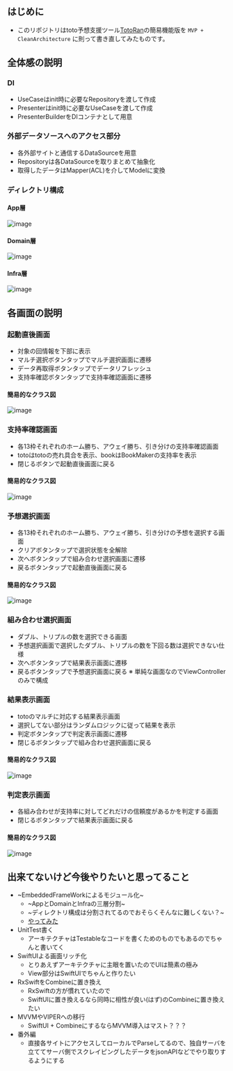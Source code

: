 ## はじめに
- このリポジトリはtoto予想支援ツール[TotoRan](http://iphone.ascii.jp/2015/10/07/843459358653/)の簡易機能版を `MVP + CleanArchitecture` に則って書き直してみたものです。

## 全体感の説明
### DI
- UseCaseはinit時に必要なRepositoryを渡して作成
- Presenterはinit時に必要なUseCaseを渡して作成
- PresenterBuilderをDIコンテナとして用意

### 外部データソースへのアクセス部分
- 各外部サイトと通信するDataSourceを用意
- Repositoryは各DataSourceを取りまとめて抽象化
- 取得したデータはMapper(ACL)を介してModelに変換

### ディレクトリ構成
#### App層
![image](https://user-images.githubusercontent.com/11004583/121118100-3d870900-c854-11eb-9640-1fbb75c89749.png)

#### Domain層
![image](https://user-images.githubusercontent.com/11004583/121118173-5d1e3180-c854-11eb-8818-32f0e1a5b4f0.png)

#### Infra層
![image](https://user-images.githubusercontent.com/11004583/121118186-63aca900-c854-11eb-8bad-fd1175ba224c.png)

## 各画面の説明
### 起動直後画面
- 対象の回情報を下部に表示
- マルチ選択ボタンタップでマルチ選択画面に遷移
- データ再取得ボタンタップでデータリフレッシュ
- 支持率確認ボタンタップで支持率確認画面に遷移
#### 簡易的なクラス図
![image](https://user-images.githubusercontent.com/11004583/121109824-3c9baa80-c847-11eb-8749-f186b7428e45.png)

### 支持率確認画面
- 各13枠それぞれのホーム勝ち、アウェイ勝ち、引き分けの支持率確認画面
- totoはtotoの売れ具合を表示、bookはBookMakerの支持率を表示
- 閉じるボタンで起動直後画面に戻る
#### 簡易的なクラス図
![image](https://user-images.githubusercontent.com/11004583/121110105-b03db780-c847-11eb-88de-7ed97e157c9e.png)

### 予想選択画面
- 各13枠それぞれのホーム勝ち、アウェイ勝ち、引き分けの予想を選択する画面
- クリアボタンタップで選択状態を全解除
- 次へボタンタップで組み合わせ選択画面に遷移
- 戻るボタンタップで起動直後画面に戻る
#### 簡易的なクラス図
![image](https://user-images.githubusercontent.com/11004583/121110495-5a1d4400-c848-11eb-81a0-3ddc5d70b230.png)

### 組み合わせ選択画面
- ダブル、トリプルの数を選択できる画面
- 予想選択画面で選択したダブル、トリプルの数を下回る数は選択できない仕様
- 次へボタンタップで結果表示画面に遷移
- 戻るボタンタップで予想選択画面に戻る
※ 単純な画面なのでViewControllerのみで構成

### 結果表示画面
- totoのマルチに対応する結果表示画面
- 選択してない部分はランダムロジックに従って結果を表示
- 判定ボタンタップで判定表示画面に遷移
- 閉じるボタンタップで組み合わせ選択画面に戻る
#### 簡易的なクラス図
![image](https://user-images.githubusercontent.com/11004583/120975560-55a34d80-c7ac-11eb-972c-025cedce39f7.png)

### 判定表示画面
- 各組み合わせが支持率に対してどれだけの信頼度があるかを判定する画面
- 閉じるボタンタップで結果表示画面に戻る
#### 簡易的なクラス図
![image](https://user-images.githubusercontent.com/11004583/121110780-d0ba4180-c848-11eb-896b-ddd2df38b0a4.png)

## 出来てないけど今後やりたいと思ってること
- ~EmbeddedFrameWorkによるモジュール化~
    - ~AppとDomainとInfraの三層分割~
    - ~ディレクトリ構成は分割されてるのでおそらくそんなに難しくない？~
    - [やってみた](https://github.com/hyosang813/TotoRan_Architecture/pull/4)
- UnitTest書く
    - アーキテクチャはTestableなコードを書くためのものでもあるのでちゃんと書いてく
- SwiftUIよる画面リッチ化
    - とりあえずアーキテクチャに主眼を置いたのでUIは簡素の極み
    - View部分はSwiftUIでちゃんと作りたい
- RxSwiftをCombineに置き換え
    - RxSwiftの方が慣れていたので
    - SwiftUIに置き換えるなら同時に相性が良い(はず)のCombineに置き換えたい
- MVVMやVIPERへの移行
    - SwiftUI + CombineにするならMVVM導入はマスト？？？
- 番外編
    - 直接各サイトにアクセスしてローカルでParseしてるので、独自サーバを立ててサーバ側でスクレイピングしたデータをjsonAPIなどでやり取りするようにする

